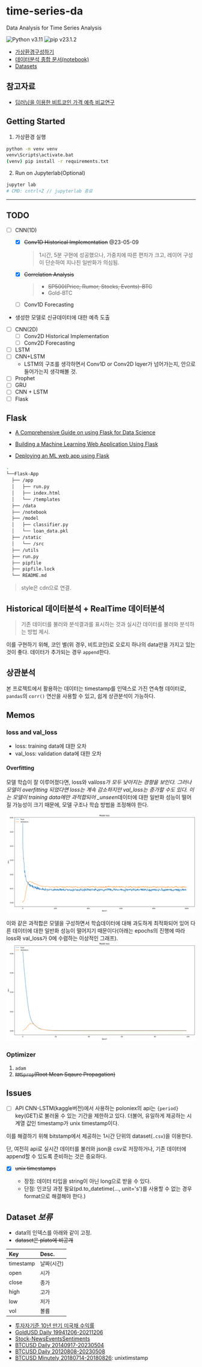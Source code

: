 # time-series-da

Data Analysis for Time Series Analysis

![Python v3.11](https://img.shields.io/badge/python-v3.11-3670A0?style=flat&logo=python&logoColor=ffdd54)
![pip v23.1.2](https://img.shields.io/badge/pip-v23.1.2-3670A0?style=flat&logo=python&logoColor=ffdd54)

- [가상환경구성하기](./docs/%EA%B0%80%EC%83%81%ED%99%98%EA%B2%BD%EA%B5%AC%EC%84%B1.md)
- [데이터분석 종합 문서(notebook)](./notebook/Data%20Analysis%20Comprehensive.ipynb)
- [Datasets](#dataset-보류)

## 참고자료

- [딥러닝을 이용한 비트코인 가격 예측 비교연구](./docs/A_Comparative_Study_of_Bitcoin_Price_Prediction_Us.pdf)

## Getting Started

1. 가상환경 실행

```bash
python -m venv venv
venv\Scripts\activate.bat
(venv) pip install -r requirements.txt
```

2. Run on Jupyterlab(Optional)

```bash
jupyter lab
# CMD: cntrl+Z // jupyterlab 종료
```

---

## TODO

- [ ] CNN(1D)

  - [x] ~~Conv1D Historical Implementation~~ @23-05-09
    > 1시간, 5분 구현에 성공했으나, 가중치에 따른 편차가 크고, 레이어 구성이 단순하여 지나친 일반화가 의심됨.
  - [x] ~~Correlation Analysis~~

    > - ~~SP500(Price, Rumor, Stocks, Events)-BTC~~
    > - Gold-BTC

  - [ ] Conv1D Forecasting

- 생성한 모델로 신규데이터에 대한 예측 도출

- [ ] CNN(2D)
  - [ ] Conv2D Historical Implementation
  - [ ] Conv2D Forecasting
- [ ] LSTM
- [ ] CNN+LSTM
  - LSTM의 구조를 생각하면서 Conv1D or Conv2D lqyer가 넘어가는지, 안으로 들어가는지 생각해볼 것.
- [ ] Prophet
- [ ] GRU
- [ ] CNN + LSTM
- [ ] Flask

## Flask

- [A Comprehensive Guide on using Flask for Data Science](https://www.analyticsvidhya.com/blog/2021/10/a-comprehensive-guide-on-using-flask-for-data-science/)

- [Building a Machine Learning Web Application Using Flask](https://towardsdatascience.com/building-a-machine-learning-web-application-using-flask-29fa9ea11dac)

- [Deploying an ML web app using Flask](https://levelup.gitconnected.com/deploying-ml-web-app-using-flask-334367735777)

```bash
.
└──Flask-App
  ├── /app
  │   ├── run.py
  │   ├── index.html
  │   └── /templates
  ├── /data
  ├── /notebook
  ├── /model
  │   ├── classifier.py
  │   └── loan_data.pkl
  ├── /static
  │   └── /src
  ├── /utils
  ├── run.py
  ├── pipfile
  ├── pipfile.lock
  └── README.md
```

> style은 cdn으로 연결.

## Historical 데이터분석 + RealTime 데이터분석

> 기존 데이터를 불러와 분석결과를 표시하는 것과 실시간 데이터를 불러와 분석하는 방법 제시.

이를 구현하기 위해, 코인 별(위 경우, 비트코인)로 오로지 하나의 data만을 가지고 있는 것이 좋다. 데이터가 추가되는 경우 `append`한다.

## 상관분석

본 프로젝트에서 활용하는 데이터는 timestamp를 인덱스로 가진 연속형 데이터로, `pandas`의 `corr()` 연산을 사용할 수 있고, 쉽게 상관분석이 가능하다.

## Memos

### loss and val_loss

- loss: training data에 대한 오차
- val_loss: validation data에 대한 오차

#### Overfitting

모델 학습이 잘 이루어졌다면, loss와 val*loss가 모두 낮아지는 경향을 보인다. 그러나 모델이 overfitting 되었다면 loss는 계속 감소하지만 val_loss는 증가할 수도 있다. 이는 모델이 training data에만 과적합되어 \_unseen*데이터에 대한 일반화 성능이 떨어질 가능성이 크기 때문에, 모델 구조나 학습 방법을 조정해야 한다.

![overfitting.png](./assets/overfitting.png)

이와 같은 과적합은 모델을 구성하면서 학습데이터에 대해 과도하게 최적화되어 있어 다른 데이터에 대한 일반화 성능이 떨어지기 때문이다(아래는 epochs의 진행에 따라 loss와 val_loss가 0에 수렴하는 이상적인 그래프).
![ideal.png](./assets/ideal.png)

### Optimizer

1. `adam`
2. ~~`RMSprop`(Root Mean Sqaure Propagation)~~

## Issues

- [ ] API
      CNN-LSTM(kaggle버전)에서 사용하는 poloniex의 api는 `{period}` key(GET)로 불러올 수 있는 기간을 제한하고 있다. 더불어, 유일하게 제공하는 시계열 값인 timestamp가 unix timestamp이다.

이를 해결하기 위해 bitstamp에서 제공하는 1시간 단위의 dataset(`.csv`)을 이용한다.

단, 여전히 api로 실시간 데이터를 불러와 json을 csv로 저장하거나, 기존 데이터에 append할 수 있도록 준비하는 것은 중요하다.

- [x] ~~unix timestamps~~

  - 장점: 데이터 타입을 string이 아닌 long으로 받을 수 있다.
  - 단점: 인코딩 과정 필요(pd.to_datetime(..., unit='s')를 사용할 수 없는 경우 format으로 해결해야 한다.)

## Dataset _보류_

- data의 인덱스를 아래와 같이 고정.
- ~~dataset은 plato에 비공개~~

| Key       | Desc.      |
| :-------- | :--------- |
| timestamp | 날짜(시간) |
| open      | 시가       |
| close     | 종가       |
| high      | 고가       |
| low       | 저가       |
| vol       | 볼륨       |

- [투자자기준 10년 만기 미국채 수익률](./data/DGS10.csv)
- [GoldUSD Daily 19941206-20211206](./data/Gold_Daily.csv)
- [Stock-NewsEventsSentiments](./data/data.parquet)
- [BTCUSD Daily 20140917-20230504](./data/btc-usd-2014-2023.csv)
- [BTCUSD Daily 20120808-20230508](./data/2012to2023BTC-USD_investing.csv)
- [BTCUSD Minutely 20180714-20180826](./data/BTC-USD.csv): unixtimstamp
